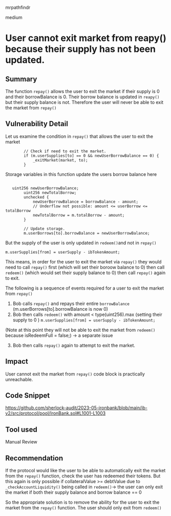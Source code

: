 mrpathfindr

medium

# User cannot exit market from reapy() because their supply has not been updated.

## Summary

The function `repay()` allows the user to exit the market if their supply is 0 and their borrowBalance is 0. Their borrow balance is updated in `reapy()` but their supply balance is not. Therefore the user will never be able to exit the market from `repay()`


## Vulnerability Detail

Let us examine the condition in `repay()` that allows the user to exit the market 

```solidity
        // Check if need to exit the market.
        if (m.userSupplies[to] == 0 && newUserBorrowBalance == 0) { 
            _exitMarket(market, to);
        }
```

Storage variables in this function update the users borrow balance here

```solidity

   uint256 newUserBorrowBalance;
        uint256 newTotalBorrow;
        unchecked {
            newUserBorrowBalance = borrowBalance - amount;
            // Underflow not possible: amount <= userBorrow <= totalBorrow
            newTotalBorrow = m.totalBorrow - amount;
        }

        // Update storage.
        m.userBorrows[to].borrowBalance = newUserBorrowBalance;

```

But the supply of the user is only updated in `redeem()`and not in `repay()`

```solidity
m.userSupplies[from] = userSupply - ibTokenAmount;
```

This means,  in order for the user to exit the market via `repay()` they would need to call `repay()` first (which will set their boroow balance to 0) then call `redeem()` (which would set their supply balance to 0) then call `repay()` again to exit.


The following is a sequence of events required for a user to exit the market from `repay()`

1. Bob calls `repay()` and repays their entire `borrowBalance` (m.userBorrows[to].borrowBalance is now 0) 
2. Bob then calls `redeem()` with  amount <  type(uint256).max (setting their supply to 0 )  `m.userSupplies[from] = userSupply - ibTokenAmount;`

(Note at this point they will not be able to exit the market from `redeem()` because  isRedeemFull = false;) -> a separate issue

3. Bob then calls `repay()` again to attempt to exit the market.

## Impact

User cannot exit the market from `repay()` code block is practically unreachable. 

## Code Snippet

https://github.com/sherlock-audit/2023-05-ironbank/blob/main/ib-v2/src/protocol/pool/IronBank.sol#L1001-L1003

## Tool used

Manual Review

## Recommendation

If the protocol would like the user to be able to automatically exit the market from the `repay()` function, check the user has redeemed their tokens. But this again is only possible if  collateralValue >= debtValue due to `_checkAccountLiquidity()` being called in `redeem()`->  the user can only exit the market if both their supply balance and borrow balance == 0

So the appropriate solution is to remove the ability for the user to exit the market from the `repay()` function. The user should only exit from `redeem()`


